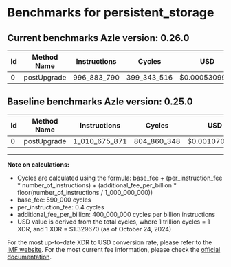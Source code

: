 # Benchmarks for persistent_storage

## Current benchmarks Azle version: 0.26.0

| Id  | Method Name | Instructions | Cycles      | USD           | USD/Million Calls | Change                                 |
| --- | ----------- | ------------ | ----------- | ------------- | ----------------- | -------------------------------------- |
| 0   | postUpgrade | 996_883_790  | 399_343_516 | $0.0005309951 | $530.99           | <font color="green">-13_792_081</font> |

## Baseline benchmarks Azle version: 0.25.0

| Id  | Method Name | Instructions  | Cycles      | USD           | USD/Million Calls |
| --- | ----------- | ------------- | ----------- | ------------- | ----------------- |
| 0   | postUpgrade | 1_010_675_871 | 804_860_348 | $0.0010701987 | $1_070.19         |

---

**Note on calculations:**

- Cycles are calculated using the formula: base_fee + (per_instruction_fee \* number_of_instructions) + (additional_fee_per_billion \* floor(number_of_instructions / 1_000_000_000))
- base_fee: 590_000 cycles
- per_instruction_fee: 0.4 cycles
- additional_fee_per_billion: 400_000_000 cycles per billion instructions
- USD value is derived from the total cycles, where 1 trillion cycles = 1 XDR, and 1 XDR = $1.329670 (as of October 24, 2024)

For the most up-to-date XDR to USD conversion rate, please refer to the [IMF website](https://www.imf.org/external/np/fin/data/rms_sdrv.aspx).
For the most current fee information, please check the [official documentation](https://internetcomputer.org/docs/current/developer-docs/gas-cost#execution).
